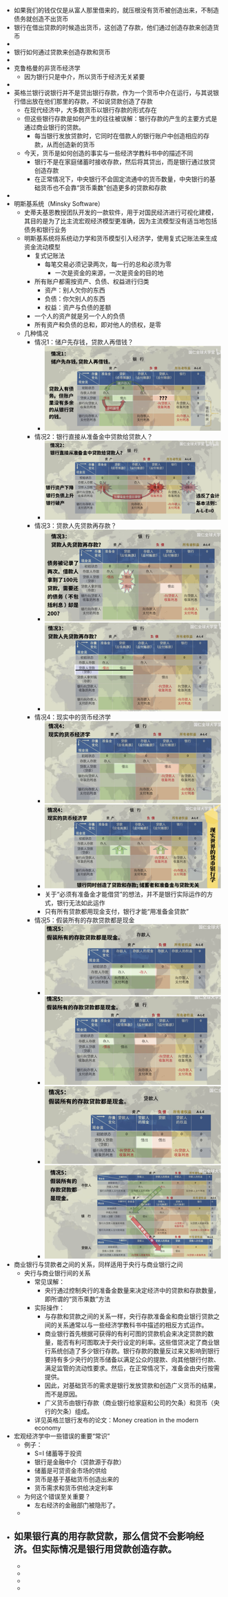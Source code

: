 - 如果我们的钱仅仅是从富人那里借来的，就压根没有货币被创造出来，不制造债务就创造不出货币
- 银行在借出贷款的时候造出货币，这创造了存款，他们通过创造存款来创造货币
-
- 银行如何通过贷款来创造存款和货币
-
- 克鲁格曼的非货币经济学
	- 因为银行只是中介，所以货币于经济无关紧要
-
- 英格兰银行说银行并不是贷出银行存款，作为一个货币中介在运行，与其说银行借出放在他们那里的存款，不如说贷款创造了存款
	- 在现代经济中，大多数货币以银行存款的形式存在
	- 但这些银行存款是如何产生的往往被误解：银行存款的产生的主要方式是通过商业银行的贷款。
		- 每当银行发放贷款时，它同时在借款人的银行账户中创造相应的存款，从而创造新的货币
	- 今天，货币是如何创造的事实与一些经济学教科书中的描述不同
		- 银行不是在家庭储蓄时接收存款，然后将其贷出，而是银行通过放贷创造存款
		- 在正常情况下，中央银行不会固定流通中的货币数量，中央银行的基础货币也不会靠“货币乘数”创造更多的贷款和存款
-
- 明斯基系统（Minsky Software）
	- 史蒂夫基恩教授团队开发的一款软件，用于对国民经济进行可视化建模，其目的是为了比主流宏观经济模型更准确，因为主流模型没有适当地包括债务和银行业务
	- 明斯基系统将系统动力学和货币模型引入经济学，使用复式记账法来生成资金流动模型
		- 复式记账法
			- 每笔交易必须记录两次，每一行的总和必须为零
				- 一次是资金的来源，一次是资金的目的地
		- 所有账户都需按资产、负债、权益进行归类
			- 资产：别人欠你的东西
			- 负债：你欠别人的东西
			- 权益：资产与负债的差额
		- 一个人的资产就是另一个人的负债
		- 所有资产和负债的总和，即对他人的债权，是零
	- 几种情况
		- 情况1：储户先存钱，贷款人再借钱？
			- ![image.png](../assets/image_1653997887036_0.png)
		- 情况2：银行直接从准备金中贷款给贷款人？
			- ![image.png](../assets/image_1653997941035_0.png)
		- 情况3：贷款人先贷款再存款？
			- ![image.png](../assets/image_1653998003402_0.png)
			- ![image.png](../assets/image_1653998069180_0.png)
		- 情况4：现实中的货币经济学
			- ![image.png](../assets/image_1653998103694_0.png)
			- ![image.png](../assets/image_1653998124211_0.png)
			- 关于“必须有准备金才能借贷”的想法，并不是银行实际运作的方式，银行无法如此运作
			- 只有所有贷款都用现金支付，银行才能“用准备金贷款”
		- 情况5：假装所有的存款贷款都是现金
			- ![image.png](../assets/image_1653998377517_0.png)
			- ![image.png](../assets/image_1653998418254_0.png)
			- ![image.png](../assets/image_1653998437194_0.png)
			- ![image.png](../assets/image_1653998469849_0.png)
- 商业银行与贷款者之间的关系，同样适用于央行与商业银行之间
	- 央行与商业银行间的关系
		- 常见误解：
			- 央行通过控制央行的准备金数量来决定经济中的贷款和存款数量，即所谓的“货币乘数”方法
		- 实际操作：
			- 与存款和贷款之间的关系一样，央行存款准备金和商业银行贷款之间的关系通常以与一些经济学教科书中描述的相反方式运作。
			- 商业银行首先根据可获得的有利可图的贷款机会来决定贷款的数量，能否有利可图取决于央行设定的利率。这些借贷决定了商业银行系统创造了多少银行存款。银行存款的数量反过来又影响到银行要持有多少央行的货币储备以满足公众的提款、向其他银行付款、满足监管的流动性要求。然后，在正常情况下，准备金由央行按需提供。
			- 因此，对基础货币的需求是银行发放贷款和创造广义货币的结果，而不是原因。
			- 广义货币由银行存款（商业银行给家庭和公司的欠条）和货币（央行的欠条）组成。
		- 详见英格兰银行发布的论文：Money creation in the modern economy
- 宏观经济学中一些错误的重要“常识”
	- 例子：
		- S=I 储蓄等于投资
		- 银行是金融中介（贷款源于存款）
		- 储蓄是可贷资金市场的供给
		- 货币是基于基础货币创造出来的
		- 货币需求和货币供给决定利率
	- 为何这个错误至关重要？
		- 左右经济的金融部门被隐形了。
	-
- 如果银行真的用存款贷款，那么信贷不会影响经济。但实际情况是银行用贷款创造存款。
	-
	-
	-
	-
	-